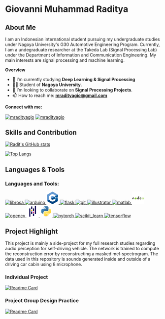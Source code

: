 # Giovanni Muhammad Raditya

## About Me
<p>
I am an Indonesian international student pursuing my undergraduate studies under Nagoya University's G30 Automotive Engineering Program. Currently, I am a undegraduate researcher at the Takeda Lab (Signal Processing Lab) under the Department of Information and Communication Engineering. My main interests are signal processing and machine learning. 
</p>

**Overview**
- 🌱 I’m currently studying **Deep Learning & Signal Processing**
- 👨‍🏛 Student of **Nagoya University**.
- 👯 I’m looking to collaborate on **Signal Processing Projects**.
- 📫 How to reach me: **mradityagio@gmail.com**

**Connect with me:**
<p align="left">
  <a href="https://www.linkedin.com/in/mradityagio/" target="_blank"><img align="center" src="https://raw.githubusercontent.com/rahuldkjain/github-profile-readme-generator/master/src/images/icons/Social/linked-in-alt.svg" alt="mradityagio" height="30" width="40" /></a>
  <a href="https://instagram.com/mradityagio" target="_blank"><img align="center" src="https://raw.githubusercontent.com/rahuldkjain/github-profile-readme-generator/master/src/images/icons/Social/instagram.svg" alt="mradityagio" height="30" width="40" /></a>
</p>

## Skills and Contribution

[![Radit's GitHub stats](https://github-readme-stats.vercel.app/api?username=mraditya01&hide=css&layout=compact&count_private=true&theme=gruvbox)](https://github.com/mraditya01)

[![Top Langs](https://github-readme-stats.vercel.app/api/top-langs/?username=mraditya01&hide=css&layout=compact&count_private=true&theme=gruvbox)](https://github.com/mraditya01)
 
## Languages & Tools
<h3 align="left">Languages and Tools:</h3>
<p align="left"> <a href="https://librosa.org/doc/main/index.html" target="_blank" rel="noreferrer"> <img src="https://avatars.githubusercontent.com/u/18124827?s=280&v=4" alt="librosa" width="40" height="40"/> </a><a href="https://www.arduino.cc/" target="_blank" rel="noreferrer"> <img src="https://cdn.worldvectorlogo.com/logos/arduino-1.svg" alt="arduino" width="40" height="40"/> </a> <a href="https://www.w3schools.com/cpp/" target="_blank" rel="noreferrer"> <img src="https://raw.githubusercontent.com/devicons/devicon/master/icons/cplusplus/cplusplus-original.svg" alt="cplusplus" width="40" height="40"/> </a> <a href="https://flask.palletsprojects.com/" target="_blank" rel="noreferrer"> <img src="https://www.vectorlogo.zone/logos/pocoo_flask/pocoo_flask-icon.svg" alt="flask" width="40" height="40"/> </a> <a href="https://git-scm.com/" target="_blank" rel="noreferrer"> <img src="https://www.vectorlogo.zone/logos/git-scm/git-scm-icon.svg" alt="git" width="40" height="40"/> </a> <a href="https://www.adobe.com/in/products/illustrator.html" target="_blank" rel="noreferrer"> <img src="https://www.vectorlogo.zone/logos/adobe_illustrator/adobe_illustrator-icon.svg" alt="illustrator" width="40" height="40"/> </a> <a href="https://www.mathworks.com/" target="_blank" rel="noreferrer"> <img src="https://upload.wikimedia.org/wikipedia/commons/2/21/Matlab_Logo.png" alt="matlab" width="40" height="40"/> </a> <a href="https://nodejs.org" target="_blank" rel="noreferrer"> <img src="https://raw.githubusercontent.com/devicons/devicon/master/icons/nodejs/nodejs-original-wordmark.svg" alt="nodejs" width="40" height="40"/> </a> <a href="https://opencv.org/" target="_blank" rel="noreferrer"> <img src="https://www.vectorlogo.zone/logos/opencv/opencv-icon.svg" alt="opencv" width="40" height="40"/> </a> <a href="https://pandas.pydata.org/" target="_blank" rel="noreferrer"> <img src="https://raw.githubusercontent.com/devicons/devicon/2ae2a900d2f041da66e950e4d48052658d850630/icons/pandas/pandas-original.svg" alt="pandas" width="40" height="40"/> </a> <a href="https://www.python.org" target="_blank" rel="noreferrer"> <img src="https://raw.githubusercontent.com/devicons/devicon/master/icons/python/python-original.svg" alt="python" width="40" height="40"/> </a> <a href="https://pytorch.org/" target="_blank" rel="noreferrer"> <img src="https://www.vectorlogo.zone/logos/pytorch/pytorch-icon.svg" alt="pytorch" width="40" height="40"/> </a> <a href="https://scikit-learn.org/" target="_blank" rel="noreferrer"> <img src="https://upload.wikimedia.org/wikipedia/commons/0/05/Scikit_learn_logo_small.svg" alt="scikit_learn" width="40" height="40"/> </a> <a href="https://www.tensorflow.org" target="_blank" rel="noreferrer"> <img src="https://www.vectorlogo.zone/logos/tensorflow/tensorflow-icon.svg" alt="tensorflow" width="40" height="40"/> </a> </p>
 
## Project Highlight  
This project is mainly a side-project for my full research studies regarding audio perception for self-driving vehicle. The network is trained to compute the reconstruction error by reconstructing a masked mel-spectrogram. The data used in this repository is sounds generated inside and outside of a driving car cabin using 8 microphone. 
### Individual Project
[![Readme Card](https://github-readme-stats.vercel.app/api/pin/?username=mraditya01&repo=Anomaly_detection_using_U-net_mask_reconstruction&theme=gruvbox)](https://github.com/mraditya01/Anomaly_detection_using_U-net_mask_reconstruction)
### Project Group Design Practice
[![Readme Card](https://github-readme-stats.vercel.app/api/pin/?username=jgfranco17&repo=design-practice-2&theme=gruvbox)](https://github.com/jgfranco17/design-practice-2)
